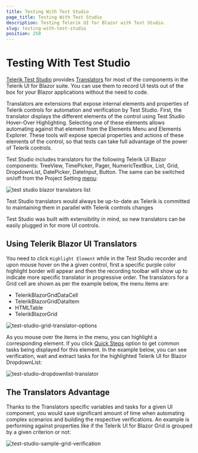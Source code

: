 ```yaml
---
title: Testing With Test Studio
page_title: Testing With Test Studio
description: Testing Telerik UI for Blazor with Test Studio.
slug: testing-with-test-studio
position: 250
---
```


# Testing With Test Studio

[Telerik Test Studio](https://docs.telerik.com/teststudio/) provides [Translators](https://docs.telerik.com/teststudio/general-information/test-recording/translators) for most of the components in the Telerik UI for Blazor suite. You can use them to record UI tests out of the box for your Blazor applications without the need to code.

Translators are extensions that expose internal elements and properties of Telerik controls for automation and verification by Test Studio. First, the translator displays the different elements of the control using Test Studio Hover-Over Highlighting. Selecting one of these elements allows automating against that element from the Elements Menu and Elements Explorer. These tools will expose special properties and actions of these elements of the control, so that tests can take full advantage of the power of Telerik controls.

Test Studio includes translators for the following Telerik UI Blazor components: TreeView, TimePicker, Pager, NumericTextBox, List, Grid, DropdownList, DatePicker, DateInput, Button. The same can be switched on/off from the Project Setting [menu](https://docs.telerik.com/teststudio/features/project-settings/translators):

![test studio blazor translators list](images/test-studio-translators-list.png)

Test Studio translators would always be up-to-date as Telerik is committed to maintaining them in parallel with Telerik controls changes

Test Studio was built with extensibility in mind, so new translators can be easily plugged in for more UI controls.


## Using Telerik Blazor UI Translators

You need to click `Highlight Element` while in the Test Studio recorder and upon mouse hover on the a given control, first a specific purple color highlight border will appear and then the recording toolbar will show up to indicate more specific translator in progressive order.
The translators for a Grid cell are shown as per the example below, the menu items are:

* TelerikBlazorGridDataCell
* TelerikBlazorGridDataItem
* HTMLTable
* TelerikBlazorGrid

![test-studio-grid-translator-options](images/test-studio-grid-translator.png)


As you mouse over the items in the menu, you can highlight a corresponding element. If you click [Quick Steps](https://docs.telerik.com/teststudio/features/verifications/quick-verification) option to get common tasks being displayed for this element. In the example below, you can see verification, wait and extract tasks for the highlighted Telerik UI for Blazor DropdownList:

![test-studio-dropdownlist-translator](images/test-studio-dropdownlist-translator.png)


## The Translators Advantage

Thanks to the Translators specific variables and tasks for a given UI component, you would save significant amount of time when automating complex scenarios and building the respective verifications.
An example is performing against properties like if the Telerik UI for Blazor Grid is grouped by a given criterion or not:

![test-studio-sample-grid-verification](images/test-studio-sample-grid-verification.png)

